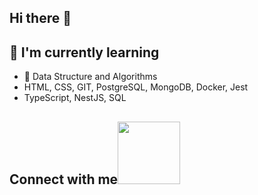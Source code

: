 ## Hi there 👋
## 🌱 I'm currently learning

- 📱 Data Structure and Algorithms
- HTML, CSS, GIT, PostgreSQL, MongoDB, Docker, Jest
- TypeScript, NestJS, SQL

## Connect with me<img src='https://raw.githubusercontent.com/ShahriarShafin/ShahriarShafin/main/Assets/handshake.gif' width="100px"><br>

<!--
**toooweee/toooweee** is a ✨ _special_ ✨ repository because its `README.md` (this file) appears on your GitHub profile.

Here are some ideas to get you started:

- 🔭 I’m currently working on ...
- 🌱 I’m currently learning ...
- 👯 I’m looking to collaborate on ...
- 🤔 I’m looking for help with ...
- 💬 Ask me about ...
- 📫 How to reach me: ...
- 😄 Pronouns: ...
- ⚡ Fun fact: ...
-->
